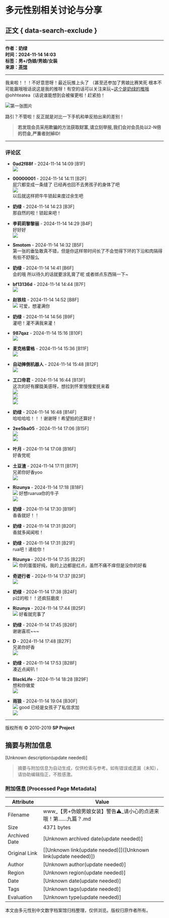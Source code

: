 # 多元性别相关讨论与分享

## 正文 { data-search-exclude }


---

**作者：奶绿**  
**时间：2024-11-14 14:03**  
**标签：男+/伪娘/男娘/女装**  
**来源：[茶馆](https://www.snow-plus.net/read.php?tid-2369023.html)**  

---

我来啦！！！不好意思呀！最近玩推上头了 （甚至还参加了男娘比赛笑死 根本不可能赢哦哦话说这是我的推呀！有空的话可以关注来玩~[这个是奶绿的推哦](https://x.com/ohhteatea)@ohhteatea（话说谁能想到会被催更啦！赶紧拍！

![第一张图片](images/post/smile/smallface/face101.jpg)

路引？不管啦！反正就是对比一下手机和单反拍出来的差别！

> **若发现会员采用欺骗的方法获取财富,请立刻举报,我们会对会员处以2-N倍的罚金,严重者封掉ID!**

---

### 评论区

- **0ad2f88f** - 2024-11-14 14:09 \[B1F\]  
  ![](images/post/smile/smallface/face017.jpg)
  
- **00000001** - 2024-11-14 14:11 \[B2F\]  
  屁穴都变成一条缝了 已经再也回不去男孩子的身体了吧  
  ![](images/post/smile/smallface/face026.jpg)  
  以后就这样把牛牛锁起来度过余生吧

- **奶绿** - 2024-11-14 14:23 \[B3F\]  
  那自然的啦！锁起来吧！

- **李莉莉黎黎丽** - 2024-11-14 14:29 \[B4F\]  
  好好好  
  ![](images/post/smile/smallface/face076.jpg)

- **Smotom** - 2024-11-14 14:32 \[B5F\]  
  第一张的垂坠敢真不错，但是你这样带时间长了不会觉得下环的下沿和肉隔得有些不舒服么

- **奶绿** - 2024-11-14 14:41 \[B6F\]  
  会的哦 所以待久的话就要涂乳膏了呢 或者绑点东西隔一下~

- **bf13136d** - 2024-11-14 14:44 \[B7F\]  
  ![](images/post/smile/smallface/face077.gif)

- **赵铁柱** - 2024-11-14 14:52 \[B8F\]  
  ![](images/post/smile/smallface/face077.gif) 可爱，想灌满你

- **奶绿** - 2024-11-14 14:56 \[B9F\]  
  灌吧！灌不满我来灌！

- **987qaz** - 2024-11-14 15:16 \[B10F\]  
  ![](images/post/smile/smallface/face059.jpg)

- **麦克格雷格** - 2024-11-14 15:36 \[B11F\]  
  ![](images/post/smile/smallface/face077.gif)

- **自动摔倒机器人** - 2024-11-14 15:48 \[B12F\]  
  ![](images/post/smile/smallface/face027.jpg)

- **工口帝君** - 2024-11-14 16:44 \[B13F\]  
  这次的好有朦胧美感呀，想拉到怀里慢慢爱抚来着  
  ![](images/post/smile/smallface/face017.jpg)  
  ![](images/post/smile/smallface/face017.jpg)  
  ![](images/post/smile/smallface/face017.jpg)

- **奶绿** - 2024-11-14 16:48 \[B14F\]  
  哈哈哈哈！！！谢谢呀！希望拍的还算好！

- **2ee5ba05** - 2024-11-14 17:06 \[B15F\]  
  ![](images/post/smile/smallface/face077.gif)  
  ![](images/post/smile/smallface/face077.gif)

- **叶月** - 2024-11-14 17:08 \[B16F\]  
  好香党呢

- **土豆渣** - 2024-11-14 17:11 \[B17F\]  
  兄弟你好香yoo  
  ![](images/post/smile/smallface/face009.jpg)

- **Rizunya** - 2024-11-14 17:18 \[B18F\]  
  ![](images/post/smile/smallface/face084.jpg) 好想ruarua你的牛子  
  ![](images/post/smile/smallface/face084.jpg)

- **奶绿** - 2024-11-14 17:30 \[B19F\]  
  香香就好！！

- **奶绿** - 2024-11-14 17:31 \[B20F\]  
  香就多闻闻啦！

- **奶绿** - 2024-11-14 17:31 \[B21F\]  
  rua吧！递给你！

- **Rizunya** - 2024-11-14 17:35 \[B22F\]  
  ![](images/post/smile/smallface/face084.jpg) 你的蛋蛋好纯，我的上边都是红点，虽然不痛不痒但是没你的好看

- **奇迹行者** - 2024-11-14 17:37 \[B23F\]  
  ![](images/post/smile/smallface/face077.gif)

- **奶绿** - 2024-11-14 17:38 \[B24F\]  
  p过的啦！！还疯狂磨皮！

- **Rizunya** - 2024-11-14 17:44 \[B25F\]  
  ![](images/post/smile/smallface/face111.jpg) 好看就完事了

- **奶绿** - 2024-11-14 17:45 \[B26F\]  
  谢谢喜欢~~~

- **D** - 2024-11-14 17:48 \[B27F\]  
  兄弟你好香  
  ![](images/post/smile/smallface/face111.jpg)

- **奶绿** - 2024-11-14 17:53 \[B28F\]  
  凑近点闻叭！

- **BlackLife** - 2024-11-14 18:28 \[B29F\]  
  想和你做爱  
  ![](images/post/smile/smallface/face111.jpg)

- **雨狼** - 2024-11-14 19:04 \[B30F\]  
  ![](images/post/smile/smallface/face113.jpg) good 已经是女孩子了私信求加  
  ![](images/post/smile/smallface/face111.jpg)

---

版权所有 © 2010-2019 **SP Project**
<!-- tcd_original_link https://www.snow-plus.net/simple/index.php?t2369023.html -->


## 摘要与附加信息

<!-- tcd_abstract -->
[Unknown description(update needed)]
<!-- tcd_abstract_end -->

> 摘要与附加信息为自动生成，仅供检索与参考。如有错误或遗漏（未知），请协助编辑指正，不胜感激。

### 附加信息 [Processed Page Metadata]

| Attribute       | Value                                  |
|-----------------|----------------------------------------|
| Filename        | www_【男+伪娘男娘女装】警告⚠️_请小心的点进来哦！第……九篇？.md                             |
| Size            | 4371 bytes                           |
| Archived Date   | [Unknown archived date(update needed)]                             |
| Original Link   | [[Unknown link(update needed)]]([Unknown link(update needed)])                       |
| Author          | [Unknown author(update needed)]                               |
| Region          | [Unknown region(update needed)]                               |
| Date            | [Unknown date(update needed)]                                 |
| Tags            | [Unknown tags(update needed)]                                 |
| Evaluation            | [Unknown type(update needed)]                                 |
<!-- tcd_table_end -->

本文由多元性别中文数字档案馆归档整理，仅供浏览。版权归原作者所有。
